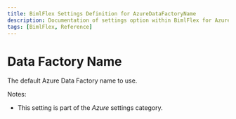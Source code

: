 ```yaml
---
title: BimlFlex Settings Definition for AzureDataFactoryName
description: Documentation of settings option within BimlFlex for AzureDataFactoryName
tags: [BimlFlex, Reference]
---
```


# Data Factory Name

The default Azure Data Factory name to use.

Notes:

* This setting is part of the *Azure* settings category.

